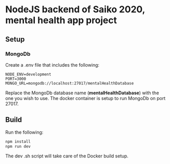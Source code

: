 # NodeJS backend of Saiko 2020, mental health app project

## Setup

### MongoDb

Create a .env file that includes the following:

```
NODE_ENV=development
PORT=3000
MONGO_URL=mongodb://localhost:27017/mentalHealthDatabase
```

Replace the MongoDb database name (__mentalHealthDatabase__) with the one you wish to use. The docker container is setup to run MongoDb on port 27017.

## Build

Run the following:

```sh
npm install
npm run dev
```

The dev .sh script will take care of the Docker build setup.